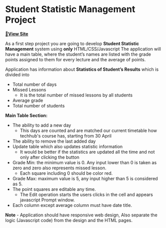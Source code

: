 # Student Statistic Management Project

[:link:**View Site**](https://grigoll.github.io/TH-Project-1/)

As a first step project you are going to develop **Student Statistic Management** system using **only** HTML/CSS/Javascript 
The application will have a main table, where the student’s names are listed with the grade points assigned to them for every lecture and the average of points. 

Application has information about **Statistics of Student’s Results** which is divided into 

- Total number of days 
- Missed Lessons 
  - It is the total number of missed lessons by all students
- Average grade 
- Total number of students 
    
**Main Table Section:** 

- The ability to add a new day
  - This days are counted and are matched our current timetable how techhub's course has, starting from 30 April 
- The ability to remove the last added day 
- Update table which also updates statistic information 
  - It would be better if the statistics are updated all the time and not only after clicking the button
- Grade Min: the minimum value is 0. Any input lower than 0 is taken as zero and zero also represents missed lesson. 
  - Each square including 0 should be color red. 
- Grade Max: maximum value is 5, any input higher than 5 is considered as 5.  
- The point squares are editable any time. 
  - The Edit operation starts the users clicks in the cell  and appears javascript Prompt window. 
- Each column except average column must have date title.  
    
**Note** - Application should have responsive web design, Also separate the logic (Javascript code) from the design and the HTML pages. 

